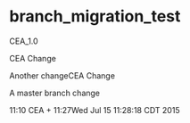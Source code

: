 # branch_migration_test

CEA_1.0

CEA Change

Another changeCEA Change

A master branch change

11:10 CEA + 11:27Wed Jul 15 11:28:18 CDT 2015
